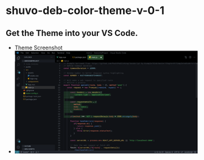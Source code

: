 # shuvo-deb-color-theme-v-0-1

## Get the Theme into your VS Code.
- Theme Screenshot
- ![screenshot](github-dark.jpeg)